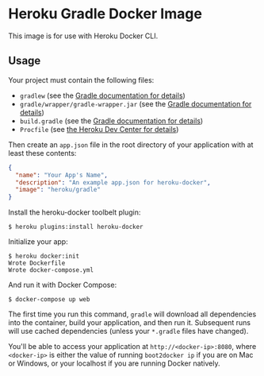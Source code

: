 # Heroku Gradle Docker Image

This image is for use with Heroku Docker CLI.

## Usage

Your project must contain the following files:

* `gradlew` (see the [Gradle documentation for details](https://maven.apache.org/guides/index.html))
* `gradle/wrapper/gradle-wrapper.jar` (see the [Gradle documentation for details](https://maven.apache.org/guides/index.html))
* `build.gradle` (see the [Gradle documentation for details](https://maven.apache.org/guides/index.html))
* `Procfile` (see [the Heroku Dev Center for details](https://devcenter.heroku.com/articles/procfile))

Then create an `app.json` file in the root directory of your application with
at least these contents:

```json
{
  "name": "Your App's Name",
  "description": "An example app.json for heroku-docker",
  "image": "heroku/gradle"
}
```

Install the heroku-docker toolbelt plugin:

```sh-session
$ heroku plugins:install heroku-docker
```

Initialize your app:

```sh-session
$ heroku docker:init
Wrote Dockerfile
Wrote docker-compose.yml
```

And run it with Docker Compose:

```sh-session
$ docker-compose up web
```

The first time you run this command, `gradle` will download all dependencies into
the container, build your application, and then run it. Subsequent runs will
use cached dependencies (unless your `*.gradle` files have changed).

You'll be able to access your application at `http://<docker-ip>:8080`, where
`<docker-ip>` is either the value of running `boot2docker ip` if you are on Mac
or Windows, or your localhost if you are running Docker natively.
